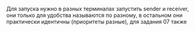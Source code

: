 Для запуска нужно в разных терминалах запустить sender и receiver, они только для удобства называются по разному, в остальном они практически идентичны (приоритеты разные), для задания 07 также
